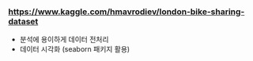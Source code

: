  ### https://www.kaggle.com/hmavrodiev/london-bike-sharing-dataset

- 분석에 용이하게 데이터 전처리
- 데이터 시각화 (seaborn 패키지 활용)


